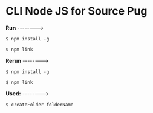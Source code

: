 # **CLI Node JS for Source Pug**

**Run** -------->

```
$ npm install -g

$ npm link
```

**Rerun** -------->

```
$ npm install -g

$ npm link
```

**Used:** -------->

```
$ createFolder folderName
```
